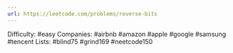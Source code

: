 ```yaml
---
url: https://leetcode.com/problems/reverse-bits
---
```


Difficulty: #easy
Companies: #airbnb #amazon #apple #google #samsung #tencent
Lists: #blind75 #grind169 #neetcode150